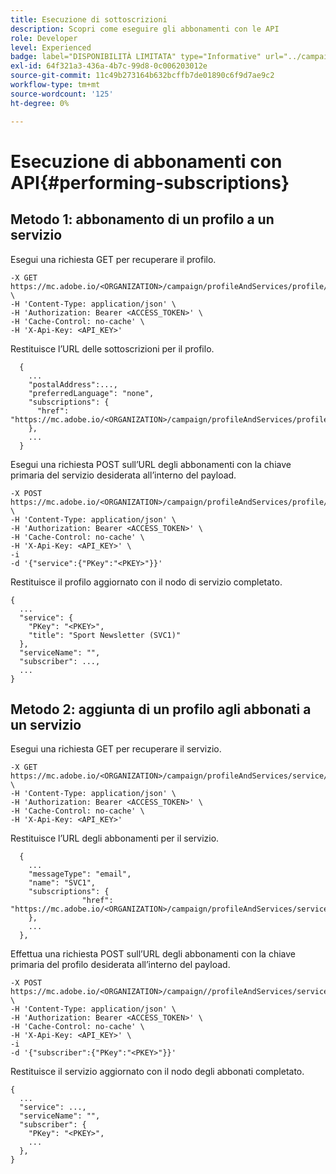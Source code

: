 ```yaml
---
title: Esecuzione di sottoscrizioni
description: Scopri come eseguire gli abbonamenti con le API
role: Developer
level: Experienced
badge: label="DISPONIBILITÀ LIMITATA" type="Informative" url="../campaign-standard-migration-home.md" tooltip="Limitato agli utenti di Campaign Standard migrati"
exl-id: 64f321a3-436a-4b7c-99d8-0c006203012e
source-git-commit: 11c49b273164b632bcffb7de01890c6f9d7ae9c2
workflow-type: tm+mt
source-wordcount: '125'
ht-degree: 0%

---
```


# Esecuzione di abbonamenti con API{#performing-subscriptions}

## Metodo 1: abbonamento di un profilo a un servizio

Esegui una richiesta GET per recuperare il profilo.

```
-X GET https://mc.adobe.io/<ORGANIZATION>/campaign/profileAndServices/profile/<PKEY> \
-H 'Content-Type: application/json' \
-H 'Authorization: Bearer <ACCESS_TOKEN>' \
-H 'Cache-Control: no-cache' \
-H 'X-Api-Key: <API_KEY>'
```

Restituisce l’URL delle sottoscrizioni per il profilo.

```
  {
    ...
    "postalAddress":...,
    "preferredLanguage": "none",
    "subscriptions": {
      "href": "https://mc.adobe.io/<ORGANIZATION>/campaign/profileAndServices/profile/<PKEY>/subscriptions/"
    },
    ...
  }
```

Esegui una richiesta POST sull’URL degli abbonamenti con la chiave primaria del servizio desiderata all’interno del payload.

```
-X POST https://mc.adobe.io/<ORGANIZATION>/campaign/profileAndServices/profile/<PKEY>/subscriptions \
-H 'Content-Type: application/json' \
-H 'Authorization: Bearer <ACCESS_TOKEN>' \
-H 'Cache-Control: no-cache' \
-H 'X-Api-Key: <API_KEY>' \
-i
-d '{"service":{"PKey":"<PKEY>"}}'
```

Restituisce il profilo aggiornato con il nodo di servizio completato.

```
{
  ...
  "service": {
    "PKey": "<PKEY>",
    "title": "Sport Newsletter (SVC1)"
  },
  "serviceName": "",
  "subscriber": ...,
  ...
}
```

## Metodo 2: aggiunta di un profilo agli abbonati a un servizio

Esegui una richiesta GET per recuperare il servizio.

```
-X GET https://mc.adobe.io/<ORGANIZATION>/campaign/profileAndServices/service/<PKEY> \
-H 'Content-Type: application/json' \
-H 'Authorization: Bearer <ACCESS_TOKEN>' \
-H 'Cache-Control: no-cache' \
-H 'X-Api-Key: <API_KEY>'
```

Restituisce l’URL degli abbonamenti per il servizio.

```
  {
    ...
    "messageType": "email",
    "name": "SVC1",
    "subscriptions": {
                "href": "https://mc.adobe.io/<ORGANIZATION>/campaign/profileAndServices/service/<PKEY>/subscriptions/"
    },
    ...
  },
```

Effettua una richiesta POST sull’URL degli abbonamenti con la chiave primaria del profilo desiderata all’interno del payload.

```
-X POST https://mc.adobe.io/<ORGANIZATION>/campaign//profileAndServices/service/<PKEY>/subscriptions/ \
-H 'Content-Type: application/json' \
-H 'Authorization: Bearer <ACCESS_TOKEN>' \
-H 'Cache-Control: no-cache' \
-H 'X-Api-Key: <API_KEY>' \
-i
-d '{"subscriber":{"PKey":"<PKEY>"}}'
```

Restituisce il servizio aggiornato con il nodo degli abbonati completato.

```
{
  ...
  "service": ...,
  "serviceName": "",
  "subscriber": {
    "PKey": "<PKEY>",
    ...
  },
}
```
